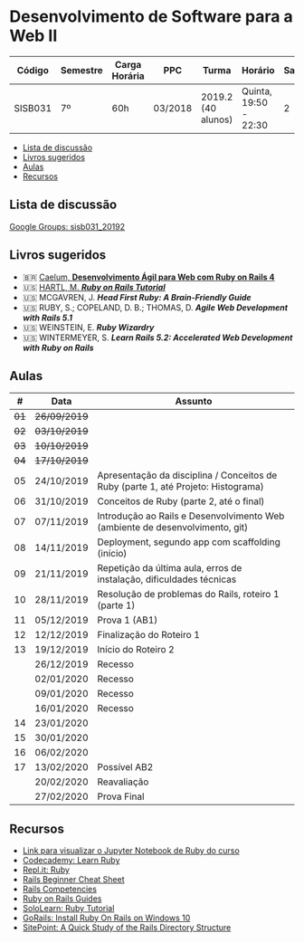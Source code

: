 # Desenvolvimento de Software para a Web II

| Código  | Semestre | Carga Horária | PPC     | Turma              | Horário               | Sala |
| ------- | -------- | ------------- | ------- | ------------------ | --------------------- | ---- |
| SISB031 | 7º       | 60h           | 03/2018 | 2019.2 (40 alunos) | Quinta, 19:50 - 22:30 | 2    |

- [Lista de discussão](#lista-de-discuss%c3%a3o)
- [Livros sugeridos](#livros-sugeridos)
- [Aulas](#aulas)
- [Recursos](#recursos)

## Lista de discussão

[Google Groups: sisb031_20192](https://groups.google.com/forum/#!forum/sisb031_20192)

## Livros sugeridos

- :brazil: [Caelum, **Desenvolvimento Ágil para Web com Ruby on Rails 4**](https://www.caelum.com.br/download/caelum-ruby-on-rails-rr71.pdf)
- :us: [HARTL, M. ***Ruby on Rails Tutorial***](https://www.railstutorial.org/)
- :us: MCGAVREN, J. ***Head First Ruby: A Brain-Friendly Guide***
- :us: RUBY, S.; COPELAND, D. B.; THOMAS, D. ***Agile Web Development with Rails 5.1***
- :us: WEINSTEIN, E. ***Ruby Wizardry***
- :us: WINTERMEYER, S. ***Learn Rails 5.2: Accelerated Web Development with Ruby on Rails***

## Aulas

| \#     | Data           | Assunto                                                                           |
| ------ | -------------- | --------------------------------------------------------------------------------- |
| ~~01~~ | ~~26/09/2019~~ |                                                                                   |
| ~~02~~ | ~~03/10/2019~~ |                                                                                   |
| ~~03~~ | ~~10/10/2019~~ |                                                                                   |
| ~~04~~ | ~~17/10/2019~~ |                                                                                   |
| 05     | 24/10/2019     | Apresentação da disciplina / Conceitos de Ruby (parte 1, até Projeto: Histograma) |
| 06     | 31/10/2019     | Conceitos de Ruby (parte 2, até o final)                                          |
| 07     | 07/11/2019     | Introdução ao Rails e Desenvolvimento Web (ambiente de desenvolvimento, git)      |
| 08     | 14/11/2019     | Deployment, segundo app com scaffolding (início)                                  |
| 09     | 21/11/2019     | Repetição da última aula, erros de instalação, dificuldades técnicas              |
| 10     | 28/11/2019     | Resolução de problemas do Rails, roteiro 1 (parte 1)                              |
| 11     | 05/12/2019     | Prova 1 (AB1)                                                                     |
| 12     | 12/12/2019     | Finalização do Roteiro 1                                                          |
| 13     | 19/12/2019     | Início do Roteiro 2                                                               |
|        | 26/12/2019     | Recesso                                                                           |
|        | 02/01/2020     | Recesso                                                                           |
|        | 09/01/2020     | Recesso                                                                           |
|        | 16/01/2020     | Recesso                                                                           |
| 14     | 23/01/2020     |                                                                                   |
| 15     | 30/01/2020     |                                                                                   |
| 16     | 06/02/2020     |                                                                                   |
| 17     | 13/02/2020     | Possível AB2                                                                      |
|        | 20/02/2020     | Reavaliação                                                                       |
|        | 27/02/2020     | Prova Final                                                                       |

## Recursos

- [Link para visualizar o Jupyter Notebook de Ruby do curso](https://nbviewer.jupyter.org/github/theagoliveira/sisb031_20192/blob/master/notebooks/ruby.ipynb)
- [Codecademy: Learn Ruby](https://www.codecademy.com/learn/learn-ruby)
- [Repl.it: Ruby](https://repl.it/languages/ruby)
- [Rails Beginner Cheat Sheet](http://www.pragtob.info/rails-beginner-cheatsheet/)
- [Rails Competencies](https://dgosxlrnzhofi.cloudfront.net/custom_page_images/64/page_images/Rails_Competencies.png?1386276348)
- [Ruby on Rails Guides](https://guides.rubyonrails.org/)
- [SoloLearn: Ruby Tutorial](https://www.sololearn.com/Course/Ruby/)
- [GoRails: Install Ruby On Rails on Windows 10](https://gorails.com/setup/windows/10)
- [SitePoint: A Quick Study of the Rails Directory Structure](https://www.sitepoint.com/a-quick-study-of-the-rails-directory-structure/)
